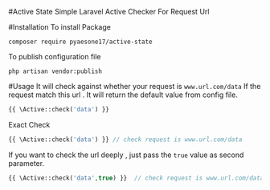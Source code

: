 #Active State
Simple Laravel Active Checker For Request Url

#Installation
To install Package
```
composer require pyaesone17/active-state
```

To publish configuration file
```
php artisan vendor:publish
```

#Usage
It will check against  whether your request is `www.url.com/data`
If the request match this url . It will return the default value from config file.
```php
{{ \Active::check('data') }} 
```
Exact Check
```php
{{ \Active::check('data') }} // check request is www.url.com/data
```

If you want to check the url deeply , just pass the `true` value as second parameter.
```php
{{ \Active::check('data',true) }}  // check request is www.url.com/data || www.url.com/data/*
```



